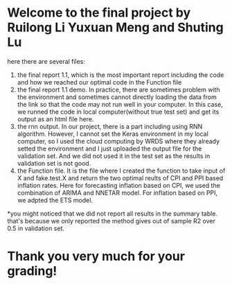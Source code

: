 # Welcome to the final project by Ruilong Li Yuxuan Meng and Shuting Lu

here there are several files:
1. the final report 1.1, which is the most important report including the code and how we reached our optimal code in the Function file
2. the final report 1.1 demo. In practice, there are sometimes problem with the environment and sometimes cannot directly loading the data from the link so that the code may not run well in your computer. In this case, we runned the code in local computer(without true test set) and get its output as an html file here.
3. the rnn output. In our project, there is a part including using RNN algorithm. However, I cannot set the Keras environment in my local computer, so I used the cloud computing by WRDS where they already setted the environment and I just uploaded the output file for the validation set. And we did not used it in the test set as the results in validation set is not good.
4. the Function file. It is the file where I created the function to take input of X and fake.test.X and return the two optimal reults of CPI and PPI based inflation rates. Here for forecasting inflation based on CPI, we used the combination of ARIMA and NNETAR model. For inflation based on PPI, we adpted the ETS model.

*you might noticed that we did not report all results in the summary table. that's because we only reported the method gives out of sample R2 over 0.5 in validation set. 
# Thank you very much for your grading!
